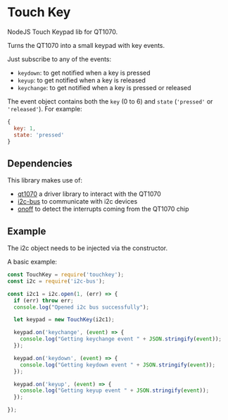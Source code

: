 # Touch Key

NodeJS Touch Keypad lib for QT1070.

Turns the QT1070 into a small keypad with key events.

Just subscribe to any of the events:

* `keydown`: to get notified when a key is pressed
* `keyup`: to get notified when a key is released
* `keychange`: to get notified when a key is pressed or released

The event object contains both the `key` (0 to 6) and `state` (`'pressed'` or `'released'`). For example:

```js
{
  key: 1,
  state: 'pressed'
}
```

## Dependencies

This library makes use of:

* [qt1070](https://www.npmjs.com/package/qt1070) a driver library to interact with the QT1070
* [i2c-bus](https://www.npmjs.com/package/i2c-bus) to communicate with i2c devices
* [onoff](https://www.npmjs.com/package/onoff) to detect the interrupts coming from the QT1070 chip

## Example

The i2c object needs to be injected via the constructor.

A basic example:

```js
const TouchKey = require('touchkey');
const i2c = require('i2c-bus');

const i2c1 = i2c.open(1, (err) => {
  if (err) throw err;
  console.log("Opened i2c bus successfully");

  let keypad = new TouchKey(i2c1);

  keypad.on('keychange', (event) => {
    console.log("Getting keychange event " + JSON.stringify(event));
  });

  keypad.on('keydown', (event) => {
    console.log("Getting keydown event " + JSON.stringify(event));
  });

  keypad.on('keyup', (event) => {
    console.log("Getting keyup event " + JSON.stringify(event));
  });

});
```

